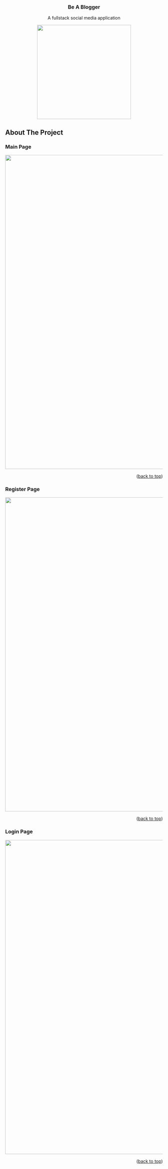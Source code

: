   <h3 align="center">Be A Blogger</h3>

  <p align="center">
    A fullstack social media application
  </p>
  
   <p align="center">
  
  <img src="https://media.istockphoto.com/photos/bloggingblog-concepts-ideas-with-worktable-picture-id922745190?      k=20&m=922745190&s=612x612&w=0&h=TqsA7NeMPYXmK1TY5dsbdIsczaUK0OgguehHWdSUqL8=" width="300" />
  
  </p>

<!-- ABOUT THE PROJECT -->
## About The Project

### Main Page
  
   <img src="https://user-images.githubusercontent.com/67185854/147307745-f7920585-f21b-4dba-b295-615bdbadcbb9.png"  width="1000" />
   <p align="right">(<a href="#top">back to top</a>)</p>
  
### Register Page

  <img width="1000" src="https://user-images.githubusercontent.com/67185854/147308214-bcaa1332-f93a-4989-ba45-9ff046cf8b83.png"/>
  <p align="right">(<a href="#top">back to top</a>)</p>

### Login Page

  <img width="1000" src="https://user-images.githubusercontent.com/67185854/147308533-625b8562-8228-40d8-ba0b-c47638b19d26.png">
  <p align="right">(<a href="#top">back to top</a>)</p>
